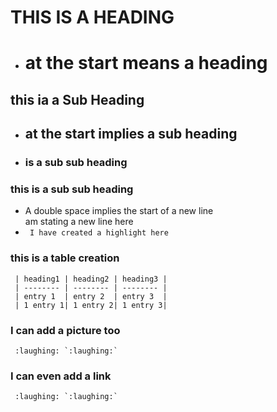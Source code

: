 # THIS IS A HEADING
 * # at the start means a heading
## this ia a Sub Heading
 * ## at the start implies a sub heading
 * ### is a sub sub heading
### this is a sub sub heading

 * A double space implies the start of a new line  
 am stating a new line here 
 * ``` I have created a highlight here```
 
### this is a table creation

     | heading1 | heading2 | heading3 |
     | -------- | -------- | -------- |
     | entry 1  | entry 2  | entry 3  |
     | 1 entry 1| 1 entry 2| 1 entry 3|    
 
### I can add a picture too

```  :laughing: `:laughing:` ```

### I can even add a link

     :laughing: `:laughing:`



